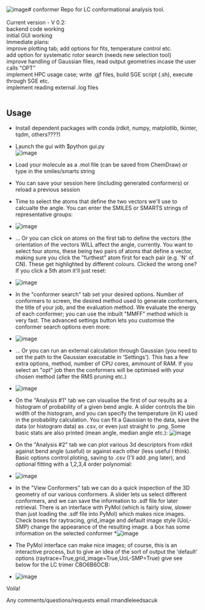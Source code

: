 ![image](https://github.com/RichardMandle/conformer/assets/101199234/f3f93b59-ba1c-43b6-9bca-8e42b25973c3)# conformer
Repo for LC conformational analysis tool.
<br><br>
Current version - V 0.2:<br> backend code working <br> initial GUI working<br>
Immediate plans:<br>improve plotting tab; add options for fits, temperature control etc.<br> add option for systematic rotor search (needs new selection tool)
<br> improve handling of Gaussian files, read output geometries incase the user calls "OPT"
<br> implement HPC usage case; write .gjf files, build SGE script (.sh), execute through SGE etc.
<br> implement reading external .log files
<br><br>
## Usage
* Install dependent packages with conda (rdkit, numpy, matplotlib, tkinter, tqdm, others????) <br>
* Launch the gui with $python gui.py <br>
![image](https://github.com/RichardMandle/conformer/assets/101199234/60019c39-1fda-4d30-9aca-585cdaa89a9e)
* Load your molecule as a .mol file (can be saved from ChemDraw) or type in the smiles/smarts string <br>
* You can save your session here (including generated conformers) or reload a previous session <br>
* Time to select the atoms that define the two vectors we'll use to calcualte the angle. You can enter the SMILES or SMARTS strings of representative groups:<br>
* ![image](https://github.com/RichardMandle/conformer/assets/101199234/78074ac2-32fc-4a0d-97dc-b3b650078dc8)

* ... Or you can click on atoms on the first tab to define the vectors (the orientation of the vectors WILL affect the angle, currently. You want to select four atoms, these being two pairs of atoms that define a vector, making sure you click the "furthest" atom first for each pair (e.g. 'N' of CN). These get highlighted by different colours. Clicked the wrong one? If you click a 5th atom it'll just reset:
* ![image](https://github.com/RichardMandle/conformer/assets/101199234/ec2a0521-ae0f-42fa-812c-7c4d49b20e80)
* In the "conformer search" tab set your desired options. Number of conformers to screen, the desired method used to generate conformers, the title of your job, and the evaluation method. We evaluate the energy of each conformer; you can use the inbuilt "MMFF" method which is very fast. The advanced settings button lets you customise the conformer search options even more:
* ![image](https://github.com/RichardMandle/conformer/assets/101199234/269a83f8-c337-489d-832b-901f3a162854)
* ... Or you can run an external calculation through Gaussian (you need to set the path to the Gaussian executable in 'Settings'). This has a few extra options, method, number of CPU cores, ammount of RAM. If you select an "opt" job then the conformers will be optimised with your chosen method (after the RMS pruning etc.)
* ![image](https://github.com/RichardMandle/conformer/assets/101199234/7874985f-c73e-4313-816b-629c05f9cfa7)
* On the "Analysis #1" tab we can visualise the first of our results as a histogram of probability of a given bend angle. A slider controls the bin width of the histogram, and you can specify the temperature (in K) used in the probability calculation. You can fit a Gaussian to the data, save the data (or histogram data) as .csv, or even just straight to .png. Some basic stats are also printed (mean angle, median angle etc.):
![image](https://github.com/RichardMandle/conformer/assets/101199234/6039b39b-a79a-47e3-87b5-0ed551c3ea6c)
* On the "Analysis #2" tab we can plot various 3d descriptors from rdkit against bend angle (useful) or against each other (less useful I think). Basic options control ploting, saving to .csv (I'll add .png later), and optional fitting with a 1,2,3,4 order polynomial:
* ![image](https://github.com/RichardMandle/conformer/assets/101199234/9df0db9a-c73e-4673-82bf-d6575c55846c)
* In the "View Conformers" tab we can do a quick inspection of the 3D geometry of our various conformers. A slider lets us select different conformers, and we can save the information to .sdf file for later retrieval. There is an interface with PyMol (which is fairly slow, slower than just loading the .sdf file into PyMol) which makes nice images. Check boxes for raytracing, grid_image and default image style (UoL-SMP) change the appearance of the resulting image. a box has some information on the selected conformer
*![image](https://github.com/RichardMandle/conformer/assets/101199234/a49a0959-666c-4f8f-a86b-ac6a8e53238a)
* The PyMol interface can make nice images; of course, this is an interactive process, but to give an idea of the sort of output the 'default' options (raytrace=True,grid_image=True,UoL-SMP=True) give see below for the LC trimer CBO6B6OCB:
* ![image](https://github.com/RichardMandle/conformer/assets/101199234/e28d11ce-0466-46ed-bbd9-a7823529e810)

Voila!

Any comments/questions/requests email r<dot>mandle<at>leeds<dot>ac<dot>uk



